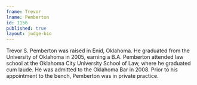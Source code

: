 ```yaml
---
fname: Trevor
lname: Pemberton
id: 1156
published: true
layout: judge-bio
---
```

Trevor S. Pemberton was raised in Enid, Oklahoma. He graduated from the University of Oklahoma in 2005, earning a B.A. Pemberton attended law school at the Oklahoma City University School of Law, where he graduated cum laude. He was admitted to the Oklahoma Bar in 2008. Prior to his appointment to the bench, Pemberton was in private practice. 